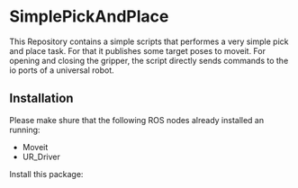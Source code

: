 # SimplePickAndPlace
This Repository contains a simple scripts that performes a very simple pick and place task. For that it publishes some target poses to moveit. For opening and closing the gripper, the script directly sends commands to the io ports of a universal robot.

## Installation

Please make shure that the following ROS nodes already installed an running:
- Moveit
- UR_Driver

Install this package:
